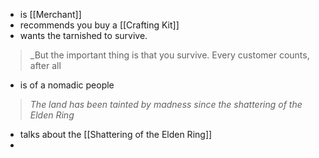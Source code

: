 - is [[Merchant]]
- recommends you buy a [[Crafting Kit]] 
- wants the tarnished to survive. 

> _But the important thing is that you survive. Every customer counts, after all

- is of a nomadic people

>_The land has been tainted by madness since the shattering of the Elden Ring_
- talks about the [[Shattering of the Elden Ring]]
- 